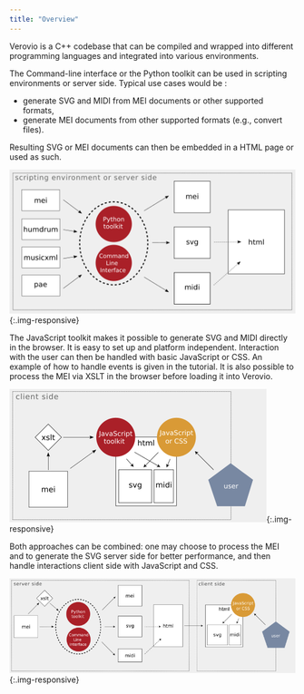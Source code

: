 ```yaml
---
title: "Overview"
---
```


Verovio is a C++ codebase that can be compiled and wrapped into different programming languages and integrated into various environments.

The Command-line interface or the Python toolkit can be used in scripting environments or server side. Typical use cases would be :
* generate SVG and MIDI from MEI documents or other supported formats,
* generate MEI documents from other supported formats (e.g., convert files).

Resulting SVG or MEI documents can then be embedded in a HTML page or used as such. 

![server-side use](/images/introduction/overview_server.png){:.img-responsive}

The JavaScript toolkit makes it possible to generate SVG and MIDI directly in the browser. It is easy to set up and platform independent. Interaction with the user can then be handled with basic JavaScript or CSS. An example of how to handle events is given in the tutorial. It is also possible to process the MEI via XSLT in the browser before loading it into Verovio. 

![client-side use](/images/introduction/overview_client.png){:.img-responsive}

Both approaches can be combined: one may choose to process the MEI and to generate the SVG server side for better performance, and then handle interactions client side with JavaScript and CSS.

![hybrid use](/images/introduction/overview_hybrid.png){:.img-responsive}
